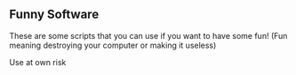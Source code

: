 Funny Software
--------------

These are some scripts that you can use if you want to have some fun! 
(Fun meaning destroying your computer or making it useless)

Use at own risk
